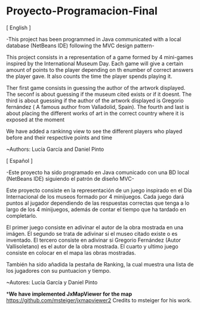 # Proyecto-Programacion-Final
[ English ]

-This project has been programmed in Java communicated with a local database (NetBeans IDE) following the MVC design pattern-

This project consists in a representation of a game formed by 4 mini-games inspired by the International Museum Day.
Each game will give a certain amount of points to the player depending on th enumber of correct answers the player gave.
It also counts the time the player spends playing it.

Ther first game consists in guessing the author of the artwork displayed.
The seconf is about guessing if the museum cited exists or if it doesnt.
The third is about guessing if the author of the artwork displayed is 
  Gregorio fernández ( A famous author from Valladolid, Spain).
The fourth and last is about placing the different works of art in the correct country where it is exposed at the moment

We have added a rankinng view to see the different players who played before and their respective points and time

~Authors: Lucía García and Daniel Pinto

[ Español ]

-Este proyecto ha sido programado en Java comunicado con una BD local (NetBeans IDE) siguiendo el patrón de diseño MVC-

Este proyecto consiste en la representación de un juego inspirado en el Día Internacional de los museos
formado por 4 minijuegos. Cada juego dará puntos al jugador dependiendo de las respuestas correctas que tenga 
a lo largo de los 4 minijuegos, además de contar el tiempo que ha tardado en completarlo.

El primer juego consiste en adivinar el autor de la obra mostrada en una imágen.
El segundo se trata de adivinar si el museo citado existe o es inventado.
El tercero consiste en adivinar si Gregorio Fernández (Autor Vallisoletano) es el autor de la obra mostrada.
El cuarto y ultimo juego consiste en colocar en el mapa las obras mostradas.

También ha sido añadida la pestaña de Ranking, la cual muestra una lista de los jugadores 
con su puntuacion y tiempo.

~Autores: Lucía García y Daniel Pinto



***We have implemented JxMapViewer for the map** https://github.com/msteiger/jxmapviewer2
Credits to msteiger for his work.

